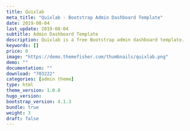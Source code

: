 ```yaml
---
title: Quixlab
meta_title: "Quixlab - Bootstrap Admin Dashboard Template"
date: 2019-08-04
last_update: 2019-08-04
subtitle: Admin Dashboard Template
description: Quixlab is a free Bootstrap admin dashboard template. 
keywords: []
price: 0
image: "https://demo.themefisher.com/thumbnails/quixlab.png"
demo: ""
documentation: ""
download: "703222"
categories: [admin theme]
type: html
theme_version: 1.0.0
hugo_version: 
bootstrap_version: 4.1.3
bundle: true
weight: 3
draft: false
---
```

